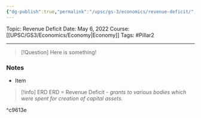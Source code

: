 ```yaml
---
{"dg-publish":true,"permalink":"/upsc/gs-3/economics/revenue-deficit/","dgHomeLink":true,"dgPassFrontmatter":false}
---
```


Topic: Revenue Deficit
Date: May 6, 2022
Course: [[UPSC/GS3/Economics/Economy|Economy]]
Tags: #Pillar2 

---

> [!Question]
> Here is something! 


### Notes
- Item



>[!info] ERD
>ERD = Revenue Deficit - *grants to various bodies which were spent for creation of capital assets.* 

^c9613e

